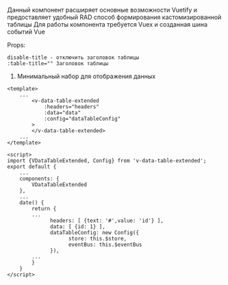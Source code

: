 Данный компонент расширяет основные возможности Vuetify и предоставляет удобный RAD способ формирования кастомизированной таблицы
Для работы компонента требуется Vuex и созданная шина событий Vue

Props:
````
disable-title - отключить заголовок таблицы
:table-title="" Заголовок таблицы
````
1. Минимальный набор для отображения данных

````
<template>
    ...
        <v-data-table-extended
            :headers="headers"
            :data="data"
            :config="dataTableConfig"
        >
        </v-data-table-extended>
    ...
</template>
````

````
<script>
import {VDataTableExtended, Config} from 'v-data-table-extended';
export default {
    ...
    components: {
        VDataTableExtended
    },
    ...
    date() {
        return {
        ...
              headers: [ {text: '#',value: 'id'} ],
              data: [ {id: 1} ],
              dataTableConfig: new Config({
                    store: this.$store,
                    eventBus: this.$eventBus
              }),
        ...
        }
    }
</script>
````